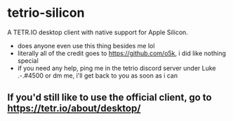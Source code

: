 # tetrio-silicon
A TETR.IO desktop client with native support for Apple Silicon.
- does anyone even use this thing besides me lol
- literally all of the credit goes to https://github.com/o5k, i did like nothing special
- if you need any help, ping me in the tetrio discord server under Luke .-.#4500 or dm me, i'll get back to you as soon as i can
## If you'd still like to use the official client, go to https://tetr.io/about/desktop/
